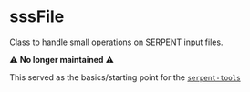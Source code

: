 # sssFile
Class to handle small operations on SERPENT input files.

:warning: **No longer maintained** :warning:

This served as the basics/starting point for the [`serpent-tools`](https://github.com/CORE-GATECH-GROUP/serpent-tools)
